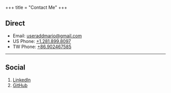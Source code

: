 +++
title = "Contact Me"
+++

## Direct

* Email: [useraddmario@gmail.com](mailto:useraddmario@gmail.com)
* US Phone: [+1.281.899.8097](tel:+1-281-899-8097)
* TW Phone: [+86.902467585](tel:+86-902467585)

---

## Social

1. [LinkedIn](https://www.linkedin.com/in/useraddmario/)
2. [GitHub](https://github.com/useraddmario)
